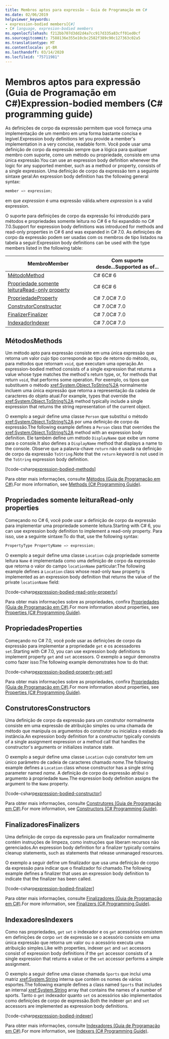 ```yaml
---
title: Membros aptos para expressão – Guia de Programação em C#
ms.date: 02/06/2019
helpviewer_keywords:
- expression-bodied members[C#]
- C# language, expresion-bodied members
ms.openlocfilehash: f212bb707d3dd2d4a7cc917d335a83cff01ed0cf
ms.sourcegitcommit: 7588136e355e10cbc2582f389c90c127363c02a5
ms.translationtype: MT
ms.contentlocale: pt-BR
ms.lasthandoff: 03/14/2020
ms.locfileid: "75711981"
---
```

# <a name="expression-bodied-members-c-programming-guide"></a><span data-ttu-id="3d85d-102">Membros aptos para expressão (Guia de Programação em C#)</span><span class="sxs-lookup"><span data-stu-id="3d85d-102">Expression-bodied members (C# programming guide)</span></span>

<span data-ttu-id="3d85d-103">As definições de corpo da expressão permitem que você forneça uma implementação de um membro em uma forma bastante concisa e legível.</span><span class="sxs-lookup"><span data-stu-id="3d85d-103">Expression body definitions let you provide a member's implementation in a very concise, readable form.</span></span> <span data-ttu-id="3d85d-104">Você pode usar uma definição de corpo da expressão sempre que a lógica para qualquer membro com suporte, como um método ou propriedade, consiste em uma única expressão.</span><span class="sxs-lookup"><span data-stu-id="3d85d-104">You can use an expression body definition whenever the logic for any supported member, such as a method or property, consists of a single expression.</span></span> <span data-ttu-id="3d85d-105">Uma definição de corpo da expressão tem a seguinte sintaxe geral:</span><span class="sxs-lookup"><span data-stu-id="3d85d-105">An expression body definition has the following general syntax:</span></span>

```csharp
member => expression;
```

<span data-ttu-id="3d85d-106">em que *expression* é uma expressão válida.</span><span class="sxs-lookup"><span data-stu-id="3d85d-106">where *expression* is a valid expression.</span></span>

<span data-ttu-id="3d85d-107">O suporte para definições de corpo da expressão foi introduzido para métodos e propriedades somente leitura no C# 6 e foi expandido no C# 7.0.</span><span class="sxs-lookup"><span data-stu-id="3d85d-107">Support for expression body definitions was introduced for methods and read-only properties in C# 6 and was expanded in C# 7.0.</span></span> <span data-ttu-id="3d85d-108">As definições de corpo da expressão podem ser usadas com os membros de tipo listados na tabela a seguir:</span><span class="sxs-lookup"><span data-stu-id="3d85d-108">Expression body definitions can be used with the type members listed in the following table:</span></span>

|<span data-ttu-id="3d85d-109">Membro</span><span class="sxs-lookup"><span data-stu-id="3d85d-109">Member</span></span>  |<span data-ttu-id="3d85d-110">Com suporte desde...</span><span class="sxs-lookup"><span data-stu-id="3d85d-110">Supported as of...</span></span> |
|---------|---------|
|[<span data-ttu-id="3d85d-111">Método</span><span class="sxs-lookup"><span data-stu-id="3d85d-111">Method</span></span>](#methods)  |<span data-ttu-id="3d85d-112">C# 6</span><span class="sxs-lookup"><span data-stu-id="3d85d-112">C# 6</span></span> |
|[<span data-ttu-id="3d85d-113">Propriedade somente leitura</span><span class="sxs-lookup"><span data-stu-id="3d85d-113">Read-only property</span></span>](#read-only-properties)   |<span data-ttu-id="3d85d-114">C# 6</span><span class="sxs-lookup"><span data-stu-id="3d85d-114">C# 6</span></span>  |
|[<span data-ttu-id="3d85d-115">Propriedade</span><span class="sxs-lookup"><span data-stu-id="3d85d-115">Property</span></span>](#properties)  |<span data-ttu-id="3d85d-116">C# 7.0</span><span class="sxs-lookup"><span data-stu-id="3d85d-116">C# 7.0</span></span> |
|[<span data-ttu-id="3d85d-117">Construtor</span><span class="sxs-lookup"><span data-stu-id="3d85d-117">Constructor</span></span>](#constructors)   |<span data-ttu-id="3d85d-118">C# 7.0</span><span class="sxs-lookup"><span data-stu-id="3d85d-118">C# 7.0</span></span> |
|[<span data-ttu-id="3d85d-119">Finalizer</span><span class="sxs-lookup"><span data-stu-id="3d85d-119">Finalizer</span></span>](#finalizers)     |<span data-ttu-id="3d85d-120">C# 7.0</span><span class="sxs-lookup"><span data-stu-id="3d85d-120">C# 7.0</span></span> |
|[<span data-ttu-id="3d85d-121">Indexador</span><span class="sxs-lookup"><span data-stu-id="3d85d-121">Indexer</span></span>](#indexers)       |<span data-ttu-id="3d85d-122">C# 7.0</span><span class="sxs-lookup"><span data-stu-id="3d85d-122">C# 7.0</span></span> |

## <a name="methods"></a><span data-ttu-id="3d85d-123">Métodos</span><span class="sxs-lookup"><span data-stu-id="3d85d-123">Methods</span></span>

<span data-ttu-id="3d85d-124">Um método apto para expressão consiste em uma única expressão que retorna um valor cujo tipo corresponde ao tipo de retorno do método, ou, para métodos que retornam `void`, que executam uma operação.</span><span class="sxs-lookup"><span data-stu-id="3d85d-124">An expression-bodied method consists of a single expression that returns a value whose type matches the method's return type, or, for methods that return `void`, that performs some operation.</span></span> <span data-ttu-id="3d85d-125">Por exemplo, os tipos que substituem o método <xref:System.Object.ToString%2A> normalmente incluem uma única expressão que retorna a representação da cadeia de caracteres do objeto atual.</span><span class="sxs-lookup"><span data-stu-id="3d85d-125">For example, types that override the <xref:System.Object.ToString%2A> method typically include a single expression that returns the string representation of the current object.</span></span>

<span data-ttu-id="3d85d-126">O exemplo a seguir define uma classe `Person` que substitui o método <xref:System.Object.ToString%2A> por uma definição de corpo da expressão.</span><span class="sxs-lookup"><span data-stu-id="3d85d-126">The following example defines a `Person` class that overrides the <xref:System.Object.ToString%2A> method with an expression body definition.</span></span> <span data-ttu-id="3d85d-127">Ele também define um método `DisplayName` que exibe um nome para o console.</span><span class="sxs-lookup"><span data-stu-id="3d85d-127">It also defines a `DisplayName` method that displays a name to the console.</span></span> <span data-ttu-id="3d85d-128">Observe que a palavra-chave `return` não é usada na definição de corpo da expressão `ToString`.</span><span class="sxs-lookup"><span data-stu-id="3d85d-128">Note that the `return` keyword is not used in the `ToString` expression body definition.</span></span>

[!code-csharp[expression-bodied-methods](../../../../samples/snippets/csharp/programming-guide/classes-and-structs/expr-bodied-methods.cs)]  

<span data-ttu-id="3d85d-129">Para obter mais informações, consulte [Métodos (Guia de Programação em C#)](../classes-and-structs/methods.md).</span><span class="sxs-lookup"><span data-stu-id="3d85d-129">For more information, see [Methods (C# Programming Guide)](../classes-and-structs/methods.md).</span></span>

## <a name="read-only-properties"></a><span data-ttu-id="3d85d-130">Propriedades somente leitura</span><span class="sxs-lookup"><span data-stu-id="3d85d-130">Read-only properties</span></span>

<span data-ttu-id="3d85d-131">Começando no C# 6, você pode usar a definição de corpo da expressão para implementar uma propriedade somente leitura.</span><span class="sxs-lookup"><span data-stu-id="3d85d-131">Starting with C# 6, you can use expression body definition to implement a read-only property.</span></span> <span data-ttu-id="3d85d-132">Para isso, use a seguinte sintaxe:</span><span class="sxs-lookup"><span data-stu-id="3d85d-132">To do that, use the following syntax:</span></span>

```csharp
PropertyType PropertyName => expression;
```

<span data-ttu-id="3d85d-133">O exemplo a seguir define uma classe `Location` cuja propriedade somente leitura `Name` é implementada como uma definição de corpo da expressão que retorna o valor do campo `locationName` particular:</span><span class="sxs-lookup"><span data-stu-id="3d85d-133">The following example defines a `Location` class whose read-only `Name` property is implemented as an expression body definition that returns the value of the private `locationName` field:</span></span>

[!code-csharp[expression-bodied-read-only-property](../../../../samples/snippets/csharp/programming-guide/classes-and-structs/expr-bodied-readonly.cs#1)]  

<span data-ttu-id="3d85d-134">Para obter mais informações sobre as propriedades, confira [Propriedades (Guia de Programação em C#)](../classes-and-structs/properties.md).</span><span class="sxs-lookup"><span data-stu-id="3d85d-134">For more information about properties, see [Properties (C# Programming Guide)](../classes-and-structs/properties.md).</span></span>

## <a name="properties"></a><span data-ttu-id="3d85d-135">Propriedades</span><span class="sxs-lookup"><span data-stu-id="3d85d-135">Properties</span></span>

<span data-ttu-id="3d85d-136">Começando no C# 7.0, você pode usar as definições de corpo da expressão para implementar a propriedade `get` e os acessadores `set`.</span><span class="sxs-lookup"><span data-stu-id="3d85d-136">Starting with C# 7.0, you can use expression body definitions to implement property `get` and `set` accessors.</span></span> <span data-ttu-id="3d85d-137">O exemplo a seguir demonstra como fazer isso:</span><span class="sxs-lookup"><span data-stu-id="3d85d-137">The following example demonstrates how to do that:</span></span>

[!code-csharp[expression-bodied-property-get-set](../../../../samples/snippets/csharp/programming-guide/classes-and-structs/expr-bodied-ctor.cs#1)]

<span data-ttu-id="3d85d-138">Para obter mais informações sobre as propriedades, confira [Propriedades (Guia de Programação em C#)](../classes-and-structs/properties.md).</span><span class="sxs-lookup"><span data-stu-id="3d85d-138">For more information about properties, see [Properties (C# Programming Guide)](../classes-and-structs/properties.md).</span></span>

## <a name="constructors"></a><span data-ttu-id="3d85d-139">Construtores</span><span class="sxs-lookup"><span data-stu-id="3d85d-139">Constructors</span></span>

<span data-ttu-id="3d85d-140">Uma definição de corpo da expressão para um construtor normalmente consiste em uma expressão de atribuição simples ou uma chamada de método que manipula os argumentos do construtor ou inicializa o estado da instância.</span><span class="sxs-lookup"><span data-stu-id="3d85d-140">An expression body definition for a constructor typically consists of a single assignment expression or a method call that handles the constructor's arguments or initializes instance state.</span></span>

<span data-ttu-id="3d85d-141">O exemplo a seguir define uma classe `Location` cujo construtor tem um único parâmetro de cadeia de caracteres chamado *nome*.</span><span class="sxs-lookup"><span data-stu-id="3d85d-141">The following example defines a `Location` class whose constructor has a single string parameter named *name*.</span></span> <span data-ttu-id="3d85d-142">A definição de corpo da expressão atribui o argumento à propriedade `Name`.</span><span class="sxs-lookup"><span data-stu-id="3d85d-142">The expression body definition assigns the argument to the `Name` property.</span></span>

[!code-csharp[expression-bodied-constructor](../../../../samples/snippets/csharp/programming-guide/classes-and-structs/expr-bodied-ctor.cs#1)]  

<span data-ttu-id="3d85d-143">Para obter mais informações, consulte [Construtores (Guia de Programação em C#)](../classes-and-structs/constructors.md).</span><span class="sxs-lookup"><span data-stu-id="3d85d-143">For more information, see [Constructors (C# Programming Guide)](../classes-and-structs/constructors.md).</span></span>

## <a name="finalizers"></a><span data-ttu-id="3d85d-144">Finalizadores</span><span class="sxs-lookup"><span data-stu-id="3d85d-144">Finalizers</span></span>

<span data-ttu-id="3d85d-145">Uma definição de corpo da expressão para um finalizador normalmente contém instruções de limpeza, como instruções que liberam recursos não gerenciados.</span><span class="sxs-lookup"><span data-stu-id="3d85d-145">An expression body definition for a finalizer typically contains cleanup statements, such as statements that release unmanaged resources.</span></span>

<span data-ttu-id="3d85d-146">O exemplo a seguir define um finalizador que usa uma definição de corpo da expressão para indicar que o finalizador foi chamado.</span><span class="sxs-lookup"><span data-stu-id="3d85d-146">The following example defines a finalizer that uses an expression body definition to indicate that the finalizer has been called.</span></span>

[!code-csharp[expression-bodied-finalizer](../../../../samples/snippets/csharp/programming-guide/classes-and-structs/expr-bodied-destructor.cs#1)]  

<span data-ttu-id="3d85d-147">Para obter mais informações, consulte [Finalizadores (Guia de Programação em C#)](../classes-and-structs/destructors.md).</span><span class="sxs-lookup"><span data-stu-id="3d85d-147">For more information, see [Finalizers (C# Programming Guide)](../classes-and-structs/destructors.md).</span></span>

## <a name="indexers"></a><span data-ttu-id="3d85d-148">Indexadores</span><span class="sxs-lookup"><span data-stu-id="3d85d-148">Indexers</span></span>

<span data-ttu-id="3d85d-149">Como nas propriedades, `get` `set` o indexador e os `get` acessórios consistem em definições de corpo `set` de expressão se o acessório consiste em uma única expressão que retorna um valor ou o acessório executa uma atribuição simples.</span><span class="sxs-lookup"><span data-stu-id="3d85d-149">Like with properties, indexer `get` and `set` accessors consist of expression body definitions if the `get` accessor consists of a single expression that returns a value or the `set` accessor performs a simple assignment.</span></span>

<span data-ttu-id="3d85d-150">O exemplo a seguir define uma classe chamada `Sports` que inclui uma matriz <xref:System.String> interna que contém os nomes de vários esportes.</span><span class="sxs-lookup"><span data-stu-id="3d85d-150">The following example defines a class named `Sports` that includes an internal <xref:System.String> array that contains the names of a number of sports.</span></span> <span data-ttu-id="3d85d-151">Tanto o `get` indexador quanto `set` os acessórios são implementados como definições de corpo de expressão.</span><span class="sxs-lookup"><span data-stu-id="3d85d-151">Both the indexer `get` and `set` accessors are implemented as expression body definitions.</span></span>

[!code-csharp[expression-bodied-indexer](../../../../samples/snippets/csharp/programming-guide/classes-and-structs/expr-bodied-indexers.cs#1)]

<span data-ttu-id="3d85d-152">Para obter mais informações, consulte [Indexadores (Guia de Programação em C#)](../indexers/index.md).</span><span class="sxs-lookup"><span data-stu-id="3d85d-152">For more information, see [Indexers (C# Programming Guide)](../indexers/index.md).</span></span>
